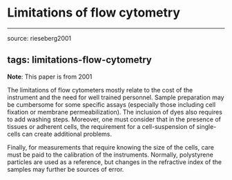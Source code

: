 # Limitations of flow cytometry

---
source: rieseberg2001

tags: limitations-flow-cytometry
---


**Note**: This paper is from 2001

The limitations of flow cytometers mostly relate to the cost of the instrument and the need for well trained personnel. Sample preparation may be cumbersome for some specific assays (especially those including cell fixation or membrane permeabilization). The inclusion of dyes also requires to add washing steps. Moreover, one must consider that in the presence of tissues or adherent cells, the requirement for a cell-suspension of single-cells can create additional problems. 

Finally, for measurements that require knowing the size of the cells, care must be paid to the calibration of the instruments. Normally, polystyrene particles are used as a reference, but changes in the refractive index of the samples may further be sources of error. 
